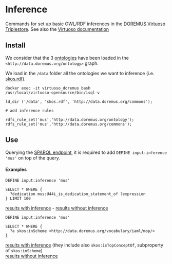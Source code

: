Inference
================

Commands for set up basic OWL/RDF inferences in the [DOREMUS Virtuoso Triplestore](http://data.doremus.org/sparql). See also the [Virtuoso documentation](http://docs.openlinksw.com/virtuoso/fn_rdfs_rule_set/)


## Install

We consider that the 3 [ontologies](https://github.com/DOREMUS-ANR/doremus-ontology/) have been loaded in the `<http://data.doremus.org/ontology>` graph.

We load in the `/data` folder all the ontologies we want to inference (i.e. [skos.rdf](https://www.w3.org/2009/08/skos-reference/skos.rdf)).

    docker exec -it virtuoso_doremus bash
    /usr/local/virtuoso-opensource/bin/isql-v

    ld_dir ('/data', 'skos.rdf', 'http://data.doremus.org/commons');

    # add inference rules

    rdfs_rule_set('mus','http://data.doremus.org/ontology');
    rdfs_rule_set('mus','http://data.doremus.org/commons');

## Use

Querying the [SPARQL endpoint](http://data.doremus.org/sparql), it is required to add `DEFINE input:inference 'mus'` on top of the query.

#### Examples

```sparql
DEFINE input:inference 'mus'

SELECT * WHERE {
  ?dedication mus:U44i_is_dedication_statement_of ?expression
} LIMIT 100
```

[results with inference](http://data.doremus.org/sparql?default-graph-uri=&query=DEFINE+input%3Ainference+%27mus%27%0D%0A%0D%0Aselect+*+where+%7B+%3Fdedication+mus%3AU44i_is_dedication_statement_of+%3Fexpression+%7DLIMIT+100&format=text%2Fhtml&timeout=0&debug=on) - [results without inference](http://data.doremus.org/sparql?default-graph-uri=&query=select+*+where+%7B+%3Fdedication+mus%3AU44i_is_dedication_statement_of+%3Fexpression+%7DLIMIT+100&format=text%2Fhtml&timeout=0&debug=on)

```sparql
DEFINE input:inference 'mus'

SELECT * WHERE {
  ?a skos:inScheme <http://data.doremus.org/vocabulary/iaml/mop/>
}
```

[results with inference](http://data.doremus.org/sparql?default-graph-uri=&query=DEFINE+input%3Ainference+%27mus%27%0D%0Aselect+*+where+%7B+%3Fa+skos%3AinScheme+%3Chttp%3A%2F%2Fdata.doremus.org%2Fvocabulary%2Fiaml%2Fmop%2F%3E+%7D%0D%0A&format=text%2Fhtml&timeout=0&debug=on) (they include also `skos:isTopConceptOf`, subproperty of `skos:inScheme`)  
[results without inference](http://data.doremus.org/sparql?default-graph-uri=&query=select+*+where+%7B+%3Fa+skos%3AinScheme+%3Chttp%3A%2F%2Fdata.doremus.org%2Fvocabulary%2Fiaml%2Fmop%2F%3E+%7D%0D%0A&format=text%2Fhtml&timeout=0&debug=on)
